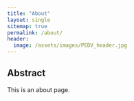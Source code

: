 ```yaml
---
title: "About"
layout: single
sitemap: true
permalink: /about/
header:
  image: /assets/images/PEDV_header.jpg
---
```


## Abstract
This is an about page.
